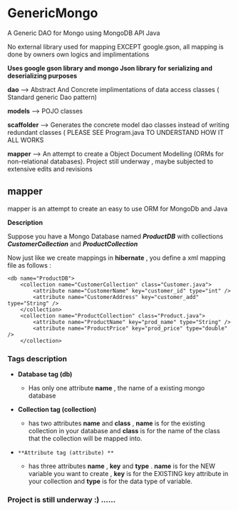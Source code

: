 # GenericMongo
A Generic DAO for Mongo using MongoDB API Java

No external library used for mapping EXCEPT google.gson, all mapping is done by owners own logics and implimentations

**Uses google gson library and mongo Json library for serializing and deserializing purposes**

**dao** --> Abstract And Concrete implimentations of data access classes ( Standard generic Dao pattern)

**models** --> POJO classes

**scaffolder** --> Generates the concrete model dao classes instead of writing redundant classes ( PLEASE SEE Program.java TO UNDERSTAND HOW IT ALL WORKS  

**mapper**  --> An attempt to create a Object Document Modelling (ORMs for non-relational databases). Project still underway , maybe subjected to extensive edits and revisions




## mapper ##

mapper is an attempt to create an easy to use ORM for MongoDb and Java

**Description**

Suppose you have a Mongo Database named ***ProductDB*** with collections ***CustomerCollection*** and ***ProductCollection***

Now just like we create mappings in **hibernate** , you define a xml mapping file as follows :

    <db name="ProductDB">
		<collection name="CustomerCollection" class="Customer.java">
			<attribute name="CustomerName" key="customer_id" type="int" />
			<attribute name="CustomerAddress" key="customer_add" type="String" />
		</collection>
		<collection name="ProductCollection" class="Product.java">
			<attribute name="ProductName" key="prod_name" type="String" />
			<attribute name="ProductPrice" key="prod_price" type="double" />
		</collection>
</db>
	
	
### Tags description

 - **Database tag (db)**
	 - Has only one attribute **name** , the name of a existing mongo database

 - **Collection tag (collection)**
	 -  has two attributes **name** and **class** , **name** is for the existing collection in your database and **class** is for the name of the class that the collection will be mapped into.
 
 
 -     **Attribute tag (attribute) ** 
	 - has three attributes **name** , **key** and
   **type** . **name** is for the NEW variable you want to create , **key** is for the EXISTING key attribute in your collection and **type** is for the data type of variable.

### Project is still underway :) ......
 





